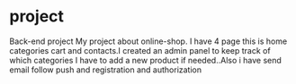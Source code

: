 # project
Back-end project
My project about online-shop.
I have 4 page this is home categories cart and contacts.I created an admin panel to keep track of which categories I have to add a new product if needed..Also i have send email follow push and registration and 
authorization 
